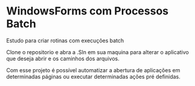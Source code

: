 # WindowsForms com Processos Batch
Estudo para criar rotinas com execuções batch

Clone o repositorio e abra a .Sln em sua maquina para alterar o aplicativo que deseja abrir e os caminhos dos arquivos.

Com esse projeto é possível automatizar a abertura de aplicações em determinadas páginas ou executar determinadas ações pré definidas.
